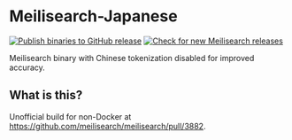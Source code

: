 # Meilisearch-Japanese
[![Publish binaries to GitHub release](https://github.com/AmaseCocoa/Meilisearch-Japanese/actions/workflows/publish.yml/badge.svg)](https://github.com/AmaseCocoa/Meilisearch-Japanese/actions/workflows/publish.yml) [![Check for new Meilisearch releases](https://github.com/AmaseCocoa/Meilisearch-Japanese/actions/workflows/check.yml/badge.svg)](https://github.com/AmaseCocoa/Meilisearch-Japanese/actions/workflows/check.yml)

Meilisearch binary with Chinese tokenization disabled for improved accuracy.
## What is this?
Unofficial build for non-Docker at https://github.com/meilisearch/meilisearch/pull/3882.
